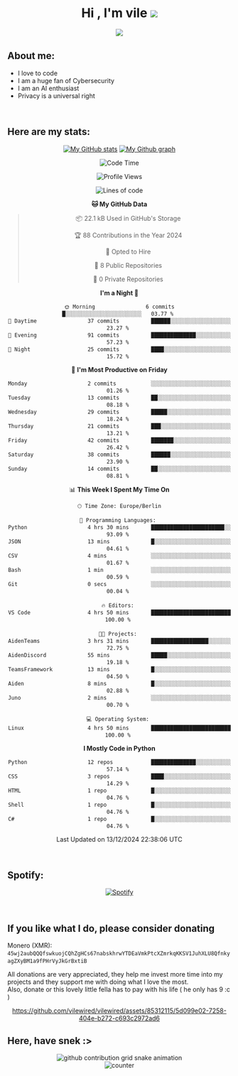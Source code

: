 <h1 align="center">Hi , I'm vile <img src="https://media.giphy.com/media/hvRJCLFzcasrR4ia7z/giphy.gif" width="35"></h1>
<p align="center">
  <a href="https://github.com/viledissociation"><img src="https://readme-typing-svg.demolab.com?font=Roboto+Mono&weight=300&size=28&duration=4000&pause=100&color=C109F7&center=true&vCenter=true&width=580&height=127&lines=I'm+a+programmer;I'm+an+AI+enthusiast;I'm+a+big+fan+of+Neural+Networks;I'm+interested+in+Computer+Science;I+love+Cybersecurity;By+the+way+I+use+Arch+%F0%9F%92%80"></a>
</p>

## About me:

- I love to code
- I am a huge fan of Cybersecurity
- I am an AI enthusiast
- Privacy is a universal right

<br>

## Here are my stats:

<div align="center">
    
 [![My GitHub stats](https://github-readme-stats.vercel.app/api?username=vilewired&count_private=true&show_icons=true&theme=radical)](https://github.com/vilewired)
 [![My Github graph](http://github-profile-summary-cards.vercel.app/api/cards/profile-details?username=vilewired&theme=radical)](https://github.com/vilewired)

<!--START_SECTION:waka-->
![Code Time](http://img.shields.io/badge/Code%20Time-366%20hrs%2033%20mins-blue)

![Profile Views](http://img.shields.io/badge/Profile%20Views-1-blue)

![Lines of code](https://img.shields.io/badge/From%20Hello%20World%20I%27ve%20Written-41.2%20thousand%20lines%20of%20code-blue)

**🐱 My GitHub Data** 

> 📦 22.1 kB Used in GitHub's Storage 
 > 
> 🏆 88 Contributions in the Year 2024
 > 
> 💼 Opted to Hire
 > 
> 📜 8 Public Repositories 
 > 
> 🔑 0 Private Repositories 
 > 
**I'm a Night 🦉** 

```text
🌞 Morning                6 commits           █░░░░░░░░░░░░░░░░░░░░░░░░   03.77 % 
🌆 Daytime                37 commits          ██████░░░░░░░░░░░░░░░░░░░   23.27 % 
🌃 Evening                91 commits          ██████████████░░░░░░░░░░░   57.23 % 
🌙 Night                  25 commits          ████░░░░░░░░░░░░░░░░░░░░░   15.72 % 
```
📅 **I'm Most Productive on Friday** 

```text
Monday                   2 commits           ░░░░░░░░░░░░░░░░░░░░░░░░░   01.26 % 
Tuesday                  13 commits          ██░░░░░░░░░░░░░░░░░░░░░░░   08.18 % 
Wednesday                29 commits          █████░░░░░░░░░░░░░░░░░░░░   18.24 % 
Thursday                 21 commits          ███░░░░░░░░░░░░░░░░░░░░░░   13.21 % 
Friday                   42 commits          ███████░░░░░░░░░░░░░░░░░░   26.42 % 
Saturday                 38 commits          ██████░░░░░░░░░░░░░░░░░░░   23.90 % 
Sunday                   14 commits          ██░░░░░░░░░░░░░░░░░░░░░░░   08.81 % 
```


📊 **This Week I Spent My Time On** 

```text
🕑︎ Time Zone: Europe/Berlin

💬 Programming Languages: 
Python                   4 hrs 30 mins       ███████████████████████░░   93.09 % 
JSON                     13 mins             █░░░░░░░░░░░░░░░░░░░░░░░░   04.61 % 
CSV                      4 mins              ░░░░░░░░░░░░░░░░░░░░░░░░░   01.67 % 
Bash                     1 min               ░░░░░░░░░░░░░░░░░░░░░░░░░   00.59 % 
Git                      0 secs              ░░░░░░░░░░░░░░░░░░░░░░░░░   00.04 % 

🔥 Editors: 
VS Code                  4 hrs 50 mins       █████████████████████████   100.00 % 

🐱‍💻 Projects: 
AidenTeams               3 hrs 31 mins       ██████████████████░░░░░░░   72.75 % 
AidenDiscord             55 mins             █████░░░░░░░░░░░░░░░░░░░░   19.18 % 
TeamsFramework           13 mins             █░░░░░░░░░░░░░░░░░░░░░░░░   04.50 % 
Aiden                    8 mins              █░░░░░░░░░░░░░░░░░░░░░░░░   02.88 % 
Juno                     2 mins              ░░░░░░░░░░░░░░░░░░░░░░░░░   00.70 % 

💻 Operating System: 
Linux                    4 hrs 50 mins       █████████████████████████   100.00 % 
```

**I Mostly Code in Python** 

```text
Python                   12 repos            ██████████████░░░░░░░░░░░   57.14 % 
CSS                      3 repos             ████░░░░░░░░░░░░░░░░░░░░░   14.29 % 
HTML                     1 repo              █░░░░░░░░░░░░░░░░░░░░░░░░   04.76 % 
Shell                    1 repo              █░░░░░░░░░░░░░░░░░░░░░░░░   04.76 % 
C#                       1 repo              █░░░░░░░░░░░░░░░░░░░░░░░░   04.76 % 
```




 Last Updated on 13/12/2024 22:38:06 UTC
<!--END_SECTION:waka-->
</div>
<br>

## Spotify:

<div align="center">

[![Spotify](https://whois-hoeless.vercel.app/api/spotify?background_color=0d1117&border_color=090d13)](https://open.spotify.com/user/heanchenhorst)
</div>

<br>

## If you like what I do, please consider donating

Monero (XMR): ```45wj2aubQQQfswkuojCQhZgHCs67nabskhrwYTDEaVmkPtcXZmrkqKKSV1JuhXLU8QfnkyagZXyBM1a9fPHrVyJkGrBxtiB```

All donations are very appreciated, they help me invest more time into my projects and they support me with doing what I love the most.  
Also, donate or this lovely little fella has to pay with his life (  he only has 9 :c  )

<div align="center">


https://github.com/vilewired/vilewired/assets/85312115/5d099e02-7258-404e-b272-c693c2972ad6


</div>

## Here, have snek :>
<div align="center">
<picture>
  <source media="(prefers-color-scheme: dark)" srcset="https://raw.githubusercontent.com/vilewired/vilewired/output/github-contribution-grid-snake-dark.svg">
  <source media="(prefers-color-scheme: light)" srcset="https://raw.githubusercontent.com/vilewired/vilewired/output/github-contribution-grid-snake.svg">
  <img alt="github contribution grid snake animation" src="https://raw.githubusercontent.com/vilewired/vilewired/output/github-contribution-grid-snake.svg">
</div>

<div align="center">
  <img src="https://moe-counter.glitch.me/get/@hoeless_count?theme=rule34" alt="counter" />
</div>
